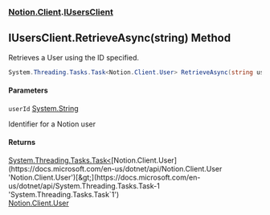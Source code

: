 ### [Notion.Client](Notion.Client.md 'Notion.Client').[IUsersClient](Notion.Client.IUsersClient.md 'Notion.Client.IUsersClient')

## IUsersClient.RetrieveAsync(string) Method

Retrieves a User using the ID specified.

```csharp
System.Threading.Tasks.Task<Notion.Client.User> RetrieveAsync(string userId);
```
#### Parameters

<a name='Notion.Client.IUsersClient.RetrieveAsync(string).userId'></a>

`userId` [System.String](https://docs.microsoft.com/en-us/dotnet/api/System.String 'System.String')

Identifier for a Notion user

#### Returns
[System.Threading.Tasks.Task&lt;](https://docs.microsoft.com/en-us/dotnet/api/System.Threading.Tasks.Task-1 'System.Threading.Tasks.Task`1')[Notion.Client.User](https://docs.microsoft.com/en-us/dotnet/api/Notion.Client.User 'Notion.Client.User')[&gt;](https://docs.microsoft.com/en-us/dotnet/api/System.Threading.Tasks.Task-1 'System.Threading.Tasks.Task`1')  
[Notion.Client.User](https://docs.microsoft.com/en-us/dotnet/api/Notion.Client.User 'Notion.Client.User')
